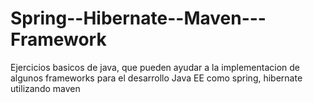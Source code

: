 Spring--Hibernate--Maven---Framework
====================================

Ejercicios basicos de java, que pueden ayudar a la implementacion de algunos frameworks para el desarrollo Java EE como spring, hibernate utilizando maven 